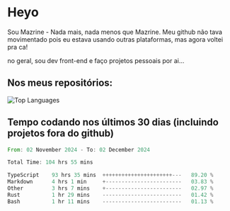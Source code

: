 # Heyo

Sou Mazrine - Nada mais, nada menos que Mazrine.
Meu github não tava movimentado pois eu estava usando outras plataformas, mas agora voltei pra ca!

no geral, sou dev front-end e faço projetos pessoais por ai...

## Nos meus repositórios:

![Top Languages](https://github-readme-stats.vercel.app/api/top-langs/?username=mazrine&theme=tokyonight&layout=donut&langs_count=10&locale=pt-br)

## Tempo codando nos últimos 30 dias (incluindo projetos fora do github)
<!--START_SECTION:waka-->

```rust
From: 02 November 2024 - To: 02 December 2024

Total Time: 104 hrs 55 mins

TypeScript    93 hrs 35 mins  ++++++++++++++++++++++---   89.20 %
Markdown      4 hrs 1 min     +------------------------   03.83 %
Other         3 hrs 7 mins    +------------------------   02.97 %
Rust          1 hr 29 mins    -------------------------   01.42 %
Bash          1 hr 11 mins    -------------------------   01.13 %
```

<!--END_SECTION:waka-->

<!--
**Mazrine/Mazrine** is a ✨ _special_ ✨ repository because its `README.md` (this file) appears on your GitHub profile.

Here are some ideas to get you started:

- 🔭 I’m currently working on ...
- 🌱 I’m currently learning ...
- 👯 I’m looking to collaborate on ...
- 🤔 I’m looking for help with ...
- 💬 Ask me about ...
- 📫 How to reach me: ...
- 😄 Pronouns: ...
- ⚡ Fun fact: ...
-->
